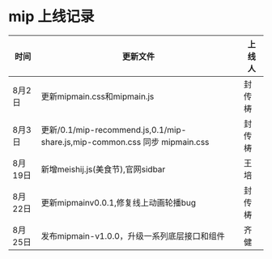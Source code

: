 # mip  上线记录

时间|更新文件|上线人
----|----|----
8月2日|更新mipmain.css和mipmain.js|封传梼
8月3日|更新/0.1/mip-recommend.js,0.1/mip-share.js,mip-common.css 同步 mipmain.css|封传梼
8月19日|新增meishij.js(美食节),官网sidbar|王培
8月22日|更新mipmainv0.0.1,修复线上动画轮播bug|封传梼
8月25日|发布mipmain-v1.0.0，升级一系列底层接口和组件|齐健
